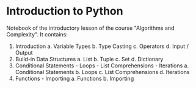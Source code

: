 # Introduction to Python
Notebook of the introductory lesson of the course "Algorithms and Complexity". It contains:
1. Introduction
  a. Variable Types
  b. Type Casting
  c. Operators
  d. Input / Output
2. Build-in Data Structures
  a. List
  b. Tuple
  c. Set
  d. Dictionary
3. Conditional Statements - Loops - List Comprehensions - Iterations
  a. Conditional Statements
  b. Loops
  c. List Comprehensions
  d. Iterations
4. Functions - Importing
  a. Functions
  b. Importing
